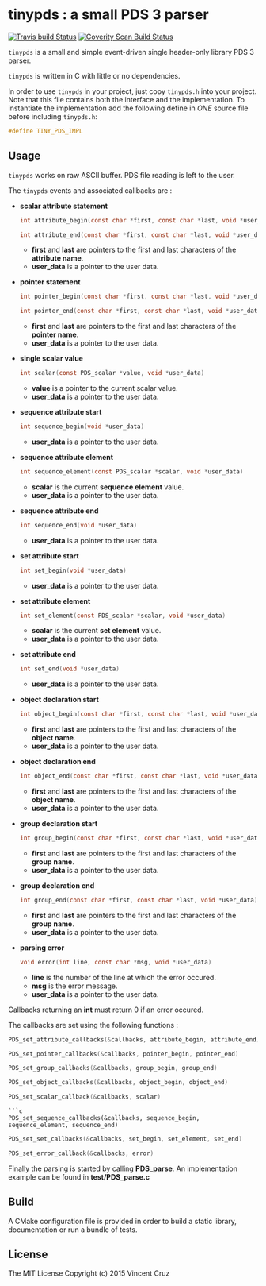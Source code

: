 # tinypds : a small PDS 3 parser
[![Travis build Status](https://travis-ci.org/BlockoS/tinypds.svg)](https://travis-ci.org/BlockoS/tinypds)    [![Coverity Scan Build Status](https://scan.coverity.com/projects/8523/badge.svg)](https://scan.coverity.com/projects/blockos-tinypds)

`tinypds` is a small and simple event-driven single header-only library PDS 3 parser.

`tinypds` is written in C with little or no dependencies.

In order to use `tinypds` in your project, just copy `tinypds.h` into your project.
Note that this file contains both the interface and the implementation.
To instantiate the implementation add the following define in *ONE* source file before including `tinypds.h`:
```c
#define TINY_PDS_IMPL
```

## Usage ##
`tinypds` works on raw ASCII buffer. PDS file reading is left to the user.

The `tinypds` events and associated callbacks are : 
* **scalar attribute statement** 
  ```c
  int attribute_begin(const char *first, const char *last, void *user_data)
  ```
  ```c
  int attribute_end(const char *first, const char *last, void *user_data)
  ```
  * **first** and **last** are pointers to the first and last characters of the **attribute name**.
  * **user_data** is a pointer to the user data.

* **pointer statement**
  ```c
  int pointer_begin(const char *first, const char *last, void *user_data)
  ```
  ```c
  int pointer_end(const char *first, const char *last, void *user_data)
  ```
  * **first** and **last** are pointers to the first and last characters of the **pointer name**.
  * **user_data** is a pointer to the user data.

* **single scalar value**
  ```c
  int scalar(const PDS_scalar *value, void *user_data)
  ```
  * **value** is a pointer to the current scalar value.
  * **user_data** is a pointer to the user data.

* **sequence attribute start**
  ```c
  int sequence_begin(void *user_data)
  ```
  * **user_data** is a pointer to the user data.

* **sequence attribute element**
  ```c
  int sequence_element(const PDS_scalar *scalar, void *user_data)
  ```
  * **scalar** is the current **sequence element** value.
  * **user_data** is a pointer to the user data.

* **sequence attribute end**
  ```c
  int sequence_end(void *user_data)
  ```
  * **user_data** is a pointer to the user data.

* **set attribute start**
  ```c
  int set_begin(void *user_data)
  ```
  * **user_data** is a pointer to the user data.

* **set attribute element**
  ```c
  int set_element(const PDS_scalar *scalar, void *user_data)
  ```
  * **scalar** is the current **set element** value.
  * **user_data** is a pointer to the user data.

* **set attribute end**
  ```c
  int set_end(void *user_data)
  ```
  * **user_data** is a pointer to the user data.

* **object declaration start**
  ```c
  int object_begin(const char *first, const char *last, void *user_data)
  ```
  * **first** and **last** are pointers to the first and last characters of the **object name**.
  * **user_data** is a pointer to the user data.

* **object declaration end**
  ```c
  int object_end(const char *first, const char *last, void *user_data)
  ```
  * **first** and **last** are pointers to the first and last characters of the **object name**.
  * **user_data** is a pointer to the user data.

* **group declaration start**
  ```c
  int group_begin(const char *first, const char *last, void *user_data)
  ```
  * **first** and **last** are pointers to the first and last characters of the **group name**.
  * **user_data** is a pointer to the user data.

* **group declaration end**
  ```c
  int group_end(const char *first, const char *last, void *user_data)
  ```
  * **first** and **last** are pointers to the first and last characters of the **group name**.
  * **user_data** is a pointer to the user data.

* **parsing error**
  ```c
  void error(int line, const char *msg, void *user_data)
  ```
  * **line** is the number of the line at which the error occured.
  * **msg** is the error message.
  * **user_data** is a pointer to the user data.

Callbacks returning an **int** must return 0 if an error occured.

The callbacks are set using the following functions :
```c
PDS_set_attribute_callbacks(&callbacks, attribute_begin, attribute_end)
```
```c
PDS_set_pointer_callbacks(&callbacks, pointer_begin, pointer_end)
```
```c
PDS_set_group_callbacks(&callbacks, group_begin, group_end)
```
```c
PDS_set_object_callbacks(&callbacks, object_begin, object_end)
```
```c
PDS_set_scalar_callback(&callbacks, scalar)
```
```
```c
PDS_set_sequence_callbacks(&callbacks, sequence_begin, sequence_element, sequence_end)
```
```c
PDS_set_set_callbacks(&callbacks, set_begin, set_element, set_end)
```
```c
PDS_set_error_callback(&callbacks, error)
```
    
Finally the parsing is started by calling **PDS_parse**. An implementation example can be found in **test/PDS_parse.c**

## Build ##
A CMake configuration file is provided in order to build a static library, documentation or run a bundle of tests.

## License ##
The MIT License
Copyright (c) 2015 Vincent Cruz
